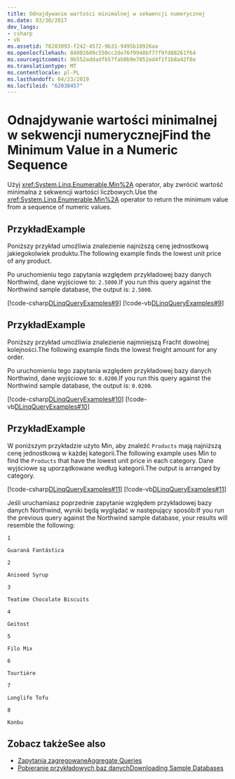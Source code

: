 ```yaml
---
title: Odnajdywanie wartości minimalnej w sekwencji numerycznej
ms.date: 03/30/2017
dev_langs:
- csharp
- vb
ms.assetid: 78203093-f242-4572-9b31-9495b10926aa
ms.openlocfilehash: 84002609c550cc2de76f9948bf77f9fd88261f64
ms.sourcegitcommit: 9b552addadfb57fab0b9e7852ed4f1f1b8a42f8e
ms.translationtype: MT
ms.contentlocale: pl-PL
ms.lasthandoff: 04/23/2019
ms.locfileid: "62038457"
---
```

# <a name="find-the-minimum-value-in-a-numeric-sequence"></a><span data-ttu-id="0ac17-102">Odnajdywanie wartości minimalnej w sekwencji numerycznej</span><span class="sxs-lookup"><span data-stu-id="0ac17-102">Find the Minimum Value in a Numeric Sequence</span></span>
<span data-ttu-id="0ac17-103">Użyj <xref:System.Linq.Enumerable.Min%2A> operator, aby zwrócić wartość minimalna z sekwencji wartości liczbowych.</span><span class="sxs-lookup"><span data-stu-id="0ac17-103">Use the <xref:System.Linq.Enumerable.Min%2A> operator to return the minimum value from a sequence of numeric values.</span></span>  
  
## <a name="example"></a><span data-ttu-id="0ac17-104">Przykład</span><span class="sxs-lookup"><span data-stu-id="0ac17-104">Example</span></span>  
 <span data-ttu-id="0ac17-105">Poniższy przykład umożliwia znalezienie najniższą cenę jednostkową jakiegokolwiek produktu.</span><span class="sxs-lookup"><span data-stu-id="0ac17-105">The following example finds the lowest unit price of any product.</span></span>  
  
 <span data-ttu-id="0ac17-106">Po uruchomieniu tego zapytania względem przykładowej bazy danych Northwind, dane wyjściowe to: `2.5000`.</span><span class="sxs-lookup"><span data-stu-id="0ac17-106">If you run this query against the Northwind sample database, the output is: `2.5000`.</span></span>  
  
 [!code-csharp[DLinqQueryExamples#9](../../../../../../samples/snippets/csharp/VS_Snippets_Data/DLinqQueryExamples/cs/Program.cs#9)]
 [!code-vb[DLinqQueryExamples#9](../../../../../../samples/snippets/visualbasic/VS_Snippets_Data/DLinqQueryExamples/vb/Module1.vb#9)]  
  
## <a name="example"></a><span data-ttu-id="0ac17-107">Przykład</span><span class="sxs-lookup"><span data-stu-id="0ac17-107">Example</span></span>  
 <span data-ttu-id="0ac17-108">Poniższy przykład umożliwia znalezienie najmniejszą Fracht dowolnej kolejności.</span><span class="sxs-lookup"><span data-stu-id="0ac17-108">The following example finds the lowest freight amount for any order.</span></span>  
  
 <span data-ttu-id="0ac17-109">Po uruchomieniu tego zapytania względem przykładowej bazy danych Northwind, dane wyjściowe to: `0.0200`.</span><span class="sxs-lookup"><span data-stu-id="0ac17-109">If you run this query against the Northwind sample database, the output is: `0.0200`.</span></span>  
  
 [!code-csharp[DLinqQueryExamples#10](../../../../../../samples/snippets/csharp/VS_Snippets_Data/DLinqQueryExamples/cs/Program.cs#10)]
 [!code-vb[DLinqQueryExamples#10](../../../../../../samples/snippets/visualbasic/VS_Snippets_Data/DLinqQueryExamples/vb/Module1.vb#10)]  
  
## <a name="example"></a><span data-ttu-id="0ac17-110">Przykład</span><span class="sxs-lookup"><span data-stu-id="0ac17-110">Example</span></span>  
 <span data-ttu-id="0ac17-111">W poniższym przykładzie użyto Min, aby znaleźć `Products` mają najniższą cenę jednostkową w każdej kategorii.</span><span class="sxs-lookup"><span data-stu-id="0ac17-111">The following example uses Min to find the `Products` that have the lowest unit price in each category.</span></span> <span data-ttu-id="0ac17-112">Dane wyjściowe są uporządkowane według kategorii.</span><span class="sxs-lookup"><span data-stu-id="0ac17-112">The output is arranged by category.</span></span>  
  
 [!code-csharp[DLinqQueryExamples#11](../../../../../../samples/snippets/csharp/VS_Snippets_Data/DLinqQueryExamples/cs/Program.cs#11)]
 [!code-vb[DLinqQueryExamples#11](../../../../../../samples/snippets/visualbasic/VS_Snippets_Data/DLinqQueryExamples/vb/Module1.vb#11)]  
  
 <span data-ttu-id="0ac17-113">Jeśli uruchamiasz poprzednie zapytanie względem przykładowej bazy danych Northwind, wyniki będą wyglądać w następujący sposób:</span><span class="sxs-lookup"><span data-stu-id="0ac17-113">If you run the previous query against the Northwind sample database, your results will resemble the following:</span></span>  
  
 `1`  
  
 `Guaraná Fantástica`  
  
 `2`  
  
 `Aniseed Syrup`  
  
 `3`  
  
 `Teatime Chocolate Biscuits`  
  
 `4`  
  
 `Geitost`  
  
 `5`  
  
 `Filo Mix`  
  
 `6`  
  
 `Tourtière`  
  
 `7`  
  
 `Longlife Tofu`  
  
 `8`  
  
 `Konbu`  
  
## <a name="see-also"></a><span data-ttu-id="0ac17-114">Zobacz także</span><span class="sxs-lookup"><span data-stu-id="0ac17-114">See also</span></span>

- [<span data-ttu-id="0ac17-115">Zapytania zagregowane</span><span class="sxs-lookup"><span data-stu-id="0ac17-115">Aggregate Queries</span></span>](../../../../../../docs/framework/data/adonet/sql/linq/aggregate-queries.md)
- [<span data-ttu-id="0ac17-116">Pobieranie przykładowych baz danych</span><span class="sxs-lookup"><span data-stu-id="0ac17-116">Downloading Sample Databases</span></span>](../../../../../../docs/framework/data/adonet/sql/linq/downloading-sample-databases.md)
